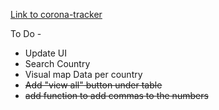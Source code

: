 [Link to corona-tracker](https://juggernaut9.github.io/corona-tracker/)

To Do -  
- Update UI 
- Search Country
- Visual map Data per country
- ~~Add "view all" button under table~~
- ~~add function to add commas to the numbers~~